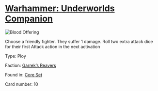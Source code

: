 # [Warhammer: Underworlds Companion](https://guidokessels.github.io/wh-underworlds)

  

![Blood Offering](https://warhammerunderworlds.com/wp-content/uploads/sites/6/2017/12/010-ENG-Blood-Offering.png)

Choose a friendly fighter. They suffer 1 damage. Roll two extra attack dice for their first Attack action in the next activation

Type: Ploy

Faction: [Garrek’s Reavers](https://guidokessels.github.io/wh-underworlds/factions/garreks-reavers)

Found in: [Core Set](https://guidokessels.github.io/wh-underworlds/locations/core-set)

Card number: 10
